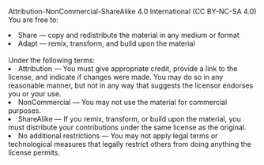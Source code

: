 Attribution-NonCommercial-ShareAlike 4.0 International (CC BY-NC-SA 4.0)
</br>
You are free to:
<li>Share — copy and redistribute the material in any medium or format</li>
<li>Adapt — remix, transform, and build upon the material</li>
</br>
Under the following terms:
<li>Attribution — You must give appropriate credit, provide a link to the license, and indicate if changes were made. You may do so in any reasonable manner, but not in any way that suggests the licensor endorses you or your use.</li>
<li>NonCommercial — You may not use the material for commercial purposes.</li>
<li>ShareAlike — If you remix, transform, or build upon the material, you must distribute your contributions under the same license as the original.</li>
<li>No additional restrictions — You may not apply legal terms or technological measures that legally restrict others from doing anything the license permits.</li>
